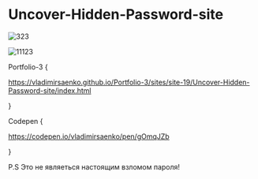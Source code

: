 # Uncover-Hidden-Password-site

![323](https://user-images.githubusercontent.com/56477695/117024551-c5806d00-ad02-11eb-96f2-19e9d943dcf8.jpg)

![11123](https://user-images.githubusercontent.com/56477695/117024749-f3fe4800-ad02-11eb-85b3-02ca0a0256ad.jpg)

Portfolio-3 {

https://vladimirsaenko.github.io/Portfolio-3/sites/site-19/Uncover-Hidden-Password-site/index.html

}

Codepen {

https://codepen.io/vladimirsaenko/pen/gOmqJZb

}

P.S Это не являеться настоящим взломом пароля!
